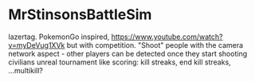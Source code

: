# MrStinsonsBattleSim
lazertag.  PokemonGo inspired, https://www.youtube.com/watch?v=myDeVug1XVk but with competition.
"Shoot" people with the camera
network aspect - other players can be detected once they start shooting civilians 
unreal tournament like scoring: kill streaks, end kill streaks, ...multikill?
